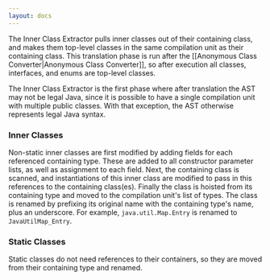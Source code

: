 ```yaml
---
layout: docs
---
```


The Inner Class Extractor pulls inner classes out of their containing class, and makes them top-level classes in the same compilation unit as their containing class.  This translation phase is run after the [[Anonymous Class Converter|Anonymous Class Converter]], so after execution all classes, interfaces, and enums are top-level classes.  

The Inner Class Extractor is the first phase where after translation the AST may not be legal Java, since it is possible to have a single compilation unit with multiple public classes.  With that exception, the AST otherwise represents legal Java syntax.

### Inner Classes

Non-static inner classes are first modified by adding fields for each referenced containing type.  These are added to all constructor parameter lists, as well as assignment to each field.  Next, the containing class is scanned, and instantiations of this inner class are modified to pass in this references to the containing class(es).  Finally the class is hoisted from its containing type and moved to the compilation unit's list of types.  The class is renamed by prefixing its original name with the containing type's name, plus an underscore.  For example, `java.util.Map.Entry` is renamed to `JavaUtilMap_Entry`.

### Static Classes

Static classes do not need references to their containers, so they are moved from their containing type and renamed.
